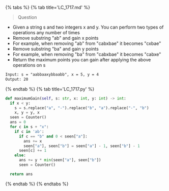 {% tabs %}
{% tab title='LC_1717.md' %}

> Question

* Given a string s and two integers x and y. You can perform two types of operations any number of times
* Remove substring "ab" and gain x points
* For example, when removing "ab" from "cabxbae" it becomes "cxbae"
* Remove substring "ba" and gain y points
* For example, when removing "ba" from "cabxbae" it becomes "cabxe"
* Return the maximum points you can gain after applying the above operations on s

```txt
Input: s = "aabbaaxybbaabb", x = 5, y = 4
Output: 20
```

{% endtab %}
{% tab title='LC_1717.py' %}

```py
def maximumGain(self, s: str, x: int, y: int) -> int:
  if x < y:
    s = s.replace("a", "-").replace("b", "a").replace("-", "b")
    x, y = y, x
  seen = Counter()
  ans = 0
  for c in s + "x":
    if c in 'ab':
      if c == "b" and 0 < seen["a"]:
        ans += x
        seen["a"], seen["b"] = seen["a"] - 1, seen["b"] - 1
      seen[c] += 1
    else:
      ans += y * min(seen["a"], seen["b"])
      seen = Counter()

  return ans
```

{% endtab %}
{% endtabs %}
